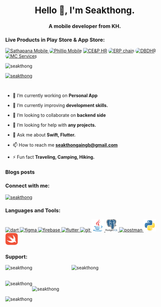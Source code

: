 <h1 align="center">Hello 👋, I'm Seakthong.</h1>
<h3 align="center">A mobile developer from KH.</h3>


<h3 align="left">Live Products in Play Store & App Store:</h3>
<p align="left"> 
<a href="https://apps.apple.com/kh/app/sathapana-mobile/id1358225801" target="_blank" rel="noreferrer"> <img src="https://is1-ssl.mzstatic.com/image/thumb/Purple211/v4/6c/ae/0d/6cae0df3-55a6-0389-b971-0a2b7528e133/AppIcon-0-0-1x_U007ephone-0-0-0-sRGB-85-220.png/230x0w.webp" alt="Sathapana Mobile" width="80" height="80", style="border-radius: 10;"/></a><a href="https://apps.apple.com/kh/app/phillip-mobile/id1071337995" target="_blank" rel="noreferrer"> <img src="https://is1-ssl.mzstatic.com/image/thumb/Purple221/v4/da/bc/8a/dabc8aa4-c706-7c81-e1ad-cbe05dba4b69/AppIconProd-0-0-1x_U007ephone-0-0-0-85-220.png/230x0w.webp" alt="Phillip Mobile" width="80" height="80", style="border-radius: 10px;"/></a> <a href="https://play.google.com/store/apps/details?id=kh.com.erpcambodia.cenphr" target="_blank" rel="noreferrer"> <img src="https://play-lh.googleusercontent.com/ddfNhI3MpZaM3KF7eJutKK3nG4SEqXm_nCo1xUVsf6_THAhK1DnXSA7MTFSHoL2LiqY=w240-h480-rw" alt="CE&P HR" width="80" height="80", style="border-radius: 10;"/></a> <a href="https://play.google.com/store/apps/details?id=kh.com.erpcambodia.chain" target="_blank" rel="noreferrer"> <img src="https://play-lh.googleusercontent.com/TTrhmO9S0QdxDFIiyUTH2NQu3GS05BjYy3SIjldmdjEOGXrNFYtIzBWIWkR02eJ3H-A=w240-h480-rw" alt="ERP chain" width="80" height="80", style="border-radius: 10px;"/></a> <a href="https://play.google.com/store/apps/details?id=kh.com.erpcambodia.dbdhr" target="_blank" rel="noreferrer"> <img src="https://play-lh.googleusercontent.com/uQOZAK4EZlRY1CGawLZTx5LC-98U2I5J7i6y8RbQQup98GoFRxQDoJ31ltpa8_JM16w=w240-h480-rw" alt="DBDHR" width="80" height="80", style="border-radius: 10px;"/></a> <a href="https://play.google.com/store/apps/details?id=kh.com.erpcambodia.mcservices" target="_blank" rel="noreferrer"> <img src="https://play-lh.googleusercontent.com/zoxtvzVl3zQOSPYhmLaF5Qie254ZxUjVEf5Hifsmf6M_JkSVGtuFMglleCsa9FErBk8=w240-h480-rw" alt="MC Services" width="80" height="80", style="border-radius: 10px;"/></a> 

</p>



<p align="left"> <img src="https://komarev.com/ghpvc/?username=seakthong&label=Profile%20views&color=0e75b6&style=flat" alt="seakthong" /> </p>

<p align="left"> <a href="https://github.com/ryo-ma/github-profile-trophy"><img src="https://github-profile-trophy.vercel.app/?username=seakthong" alt="seakthong" /></a> </p>

<p align="left"> <a href="https://twitter.com/" target="blank"><img src="https://img.shields.io/twitter/follow/?logo=twitter&style=for-the-badge" alt="" /></a> </p>

- 🔭 I’m currently working on **Personal App**

- 🌱 I’m currently improving **development skills.**

- 👯 I’m looking to collaborate on **backend side**

- 🤝 I’m looking for help with **any projects.**

- 💬 Ask me about **Swift, Flutter.**

- 📫 How to reach me **seakthongaingb@gmail.com**

- ⚡ Fun fact **Traveling, Camping, Hiking.**

### Blogs posts

<!-- BLOG-POST-LIST:START -->
<!-- BLOG-POST-LIST:END -->

<h3 align="left">Connect with me:</h3>
<p align="left">
<a href="https://dev.to/seakthong" target="blank"><img align="center" src="https://raw.githubusercontent.com/rahuldkjain/github-profile-readme-generator/master/src/images/icons/Social/devto.svg" alt="seakthong" height="30" width="40" /></a>
</p>

<h3 align="left">Languages and Tools:</h3>
<p align="left"> <a href="https://dart.dev" target="_blank" rel="noreferrer"> <img src="https://www.vectorlogo.zone/logos/dartlang/dartlang-icon.svg" alt="dart" width="40" height="40"/> </a> <a href="https://www.figma.com/" target="_blank" rel="noreferrer"> <img src="https://www.vectorlogo.zone/logos/figma/figma-icon.svg" alt="figma" width="40" height="40"/> </a> <a href="https://firebase.google.com/" target="_blank" rel="noreferrer"> <img src="https://www.vectorlogo.zone/logos/firebase/firebase-icon.svg" alt="firebase" width="40" height="40"/> </a> <a href="https://flutter.dev" target="_blank" rel="noreferrer"> <img src="https://www.vectorlogo.zone/logos/flutterio/flutterio-icon.svg" alt="flutter" width="40" height="40"/> </a> <a href="https://git-scm.com/" target="_blank" rel="noreferrer"> <img src="https://www.vectorlogo.zone/logos/git-scm/git-scm-icon.svg" alt="git" width="40" height="40"/> </a> <a href="https://www.java.com" target="_blank" rel="noreferrer"> <img src="https://raw.githubusercontent.com/devicons/devicon/master/icons/java/java-original.svg" alt="java" width="40" height="40"/> </a> <a href="https://www.postgresql.org" target="_blank" rel="noreferrer"> <img src="https://raw.githubusercontent.com/devicons/devicon/master/icons/postgresql/postgresql-original-wordmark.svg" alt="postgresql" width="40" height="40"/> </a> <a href="https://postman.com" target="_blank" rel="noreferrer"> <img src="https://www.vectorlogo.zone/logos/getpostman/getpostman-icon.svg" alt="postman" width="40" height="40"/> </a> <a href="https://www.python.org" target="_blank" rel="noreferrer"> <img src="https://raw.githubusercontent.com/devicons/devicon/master/icons/python/python-original.svg" alt="python" width="40" height="40"/> </a> <a href="https://developer.apple.com/swift/" target="_blank" rel="noreferrer"> <img src="https://raw.githubusercontent.com/devicons/devicon/master/icons/swift/swift-original.svg" alt="swift" width="40" height="40"/> </a> </p>

<h3 align="left">Support:</h3>
<p><a href="https://www.buymeacoffee.com/seakthong"> <img align="left" src="https://cdn.buymeacoffee.com/buttons/v2/default-yellow.png" height="50" width="210" alt="seakthong" /></a><a href="https://ko-fi.com/seakthong"> <img align="left" src="https://cdn.ko-fi.com/cdn/kofi3.png?v=3" height="50" width="210" alt="seakthong" /></a></p><br><br>

<p><img align="left" src="https://github-readme-stats.vercel.app/api/top-langs?username=seakthong&show_icons=true&locale=en&layout=compact" alt="seakthong" /></p>

<p>&nbsp;<img align="center" src="https://github-readme-stats.vercel.app/api?username=seakthong&show_icons=true&locale=en" alt="seakthong" /></p>

<p><img align="center" src="https://github-readme-streak-stats.herokuapp.com/?user=seakthong&" alt="seakthong" /></p>
